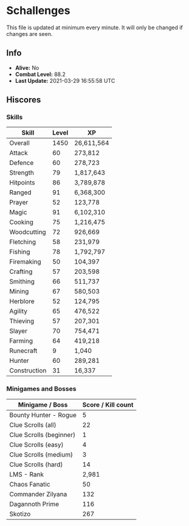 # Schallenges

This file is updated at minimum every minute. It will only be changed if changes are seen.

## Info

 - **Alive:** No
 - **Combat Level:** 88.2
 - **Last Update:** 2021-03-29 16:55:58 UTC

## Hiscores

### Skills

| Skill | Level | XP |
|--|--|--|
| Overall | 1450 | 26,611,564 |
| Attack | 60 | 273,812 |
| Defence | 60 | 278,723 |
| Strength | 79 | 1,817,643 |
| Hitpoints | 86 | 3,789,878 |
| Ranged | 91 | 6,368,300 |
| Prayer | 52 | 123,778 |
| Magic | 91 | 6,102,310 |
| Cooking | 75 | 1,216,475 |
| Woodcutting | 72 | 926,669 |
| Fletching | 58 | 231,979 |
| Fishing | 78 | 1,792,797 |
| Firemaking | 50 | 104,397 |
| Crafting | 57 | 203,598 |
| Smithing | 66 | 511,737 |
| Mining | 67 | 580,503 |
| Herblore | 52 | 124,795 |
| Agility | 65 | 476,522 |
| Thieving | 57 | 207,301 |
| Slayer | 70 | 754,471 |
| Farming | 64 | 419,218 |
| Runecraft | 9 | 1,040 |
| Hunter | 60 | 289,281 |
| Construction | 31 | 16,337 |

### Minigames and Bosses

| Minigame / Boss | Score / Kill count |
|--|--|
| Bounty Hunter - Rogue | 5 |
| Clue Scrolls (all) | 22 |
| Clue Scrolls (beginner) | 1 |
| Clue Scrolls (easy) | 4 |
| Clue Scrolls (medium) | 3 |
| Clue Scrolls (hard) | 14 |
| LMS - Rank | 2,981 |
| Chaos Fanatic | 50 |
| Commander Zilyana | 132 |
| Dagannoth Prime | 116 |
| Skotizo | 267 |
